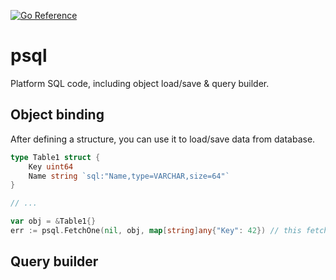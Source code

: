 [![Go Reference](https://pkg.go.dev/badge/github.com/KarpelesLab/psql.svg)](https://pkg.go.dev/github.com/KarpelesLab/psql)

# psql

Platform SQL code, including object load/save & query builder.

## Object binding

After defining a structure, you can use it to load/save data from database.

```go
type Table1 struct {
	Key uint64
	Name string `sql:"Name,type=VARCHAR,size=64"`
}

// ...

var obj = &Table1{}
err := psql.FetchOne(nil, obj, map[string]any{"Key": 42}) // this fetches entry with Key=42
```

## Query builder
